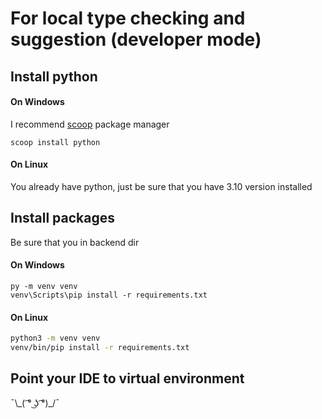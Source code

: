 # For local type checking and suggestion (developer mode)
## Install python
#### On Windows
I recommend [scoop](scoop.sh) package manager
```pwsh
scoop install python
```
#### On Linux
You already have python, just be sure that you have 3.10 version installed
## Install packages
Be sure that you in backend dir
#### On Windows
```pwsh
py -m venv venv
venv\Scripts\pip install -r requirements.txt
```
#### On Linux
```bash
python3 -m venv venv
venv/bin/pip install -r requirements.txt
```
## Point your IDE to virtual environment
¯\\\_( ͡° ͜ʖ ͡°)_/¯